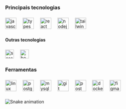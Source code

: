 <h3 align="left">Principais tecnologias</h3>

###

<div align="left">
  <img src="https://skillicons.dev/icons?i=js" height="36" alt="javascript logo"  />
  <img width="12" />
  <img src="https://skillicons.dev/icons?i=ts" height="36" alt="typescript logo"  />
  <img width="12" />
  <img src="https://skillicons.dev/icons?i=react" height="36" alt="react logo"  />
  <img width="12" />
  <img src="https://skillicons.dev/icons?i=nodejs" height="36" alt="nodejs logo"  />
  <img width="12" />
  <img src="https://skillicons.dev/icons?i=tailwind" height="36" alt="tailwindcss logo"  />
</div>

###

<h4 align="left">Outras tecnologias</h4>

###

<div align="left">
  <img src="https://skillicons.dev/icons?i=sass" height="28" alt="sass logo"  />
  <img width="12" />
  <img src="https://skillicons.dev/icons?i=bootstrap" height="28" alt="bootstrap logo"  />
</div>

###

<h3 align="left">Ferramentas</h3>

###

<div align="left">
  <img src="https://skillicons.dev/icons?i=linux" height="36" alt="linux logo"  />
  <img width="12" />
  <img src="https://skillicons.dev/icons?i=postgres" height="36" alt="postgresql logo"  />
  <img width="12" />
  <img src="https://skillicons.dev/icons?i=mysql" height="36" alt="mysql logo"  />
  <img width="12" />
  <img src="https://skillicons.dev/icons?i=git" height="36" alt="git logo"  />
  <img width="12" />
  <img src="https://skillicons.dev/icons?i=postman" height="36" alt="postman logo"  />
  <img width="12" />
  <img src="https://skillicons.dev/icons?i=docker" height="36" alt="docker logo"  />
  <img width="12" />
  <img src="https://skillicons.dev/icons?i=figma" height="36" alt="figma logo"  />
</div>

###

<img src="https://raw.githubusercontent.com/csoaresdev/csoaresdev/output/snake.svg" alt="Snake animation" />

###
